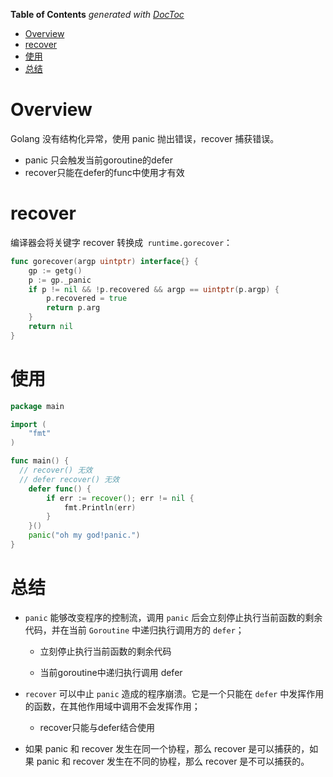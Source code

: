 <!-- START doctoc generated TOC please keep comment here to allow auto update -->
<!-- DON'T EDIT THIS SECTION, INSTEAD RE-RUN doctoc TO UPDATE -->
**Table of Contents**  *generated with [DocToc](https://github.com/thlorenz/doctoc)*

- [Overview](#overview)
- [recover](#recover)
- [使用](#%E4%BD%BF%E7%94%A8)
- [总结](#%E6%80%BB%E7%BB%93)

<!-- END doctoc generated TOC please keep comment here to allow auto update -->

# Overview

Golang 没有结构化异常，使用 panic 抛出错误，recover 捕获错误。

- panic 只会触发当前goroutine的defer
- recover只能在defer的func中使用才有效

# recover

编译器会将关键字 recover 转换成` runtime.gorecover`：

```go
func gorecover(argp uintptr) interface{} {
	gp := getg()
	p := gp._panic
	if p != nil && !p.recovered && argp == uintptr(p.argp) {
		p.recovered = true
		return p.arg
	}
	return nil
}
```

# 使用

```go
package main

import (
    "fmt"
)

func main() {
  // recover() 无效
  // defer recover() 无效
    defer func() {
        if err := recover(); err != nil {
            fmt.Println(err)
        }
    }()
    panic("oh my god!panic.")
}

```

# 总结

- `panic` 能够改变程序的控制流，调用 `panic` 后会立刻停止执行当前函数的剩余代码，并在当前 `Goroutine` 中递归执行调用方的 `defer`；

  - 立刻停止执行当前函数的剩余代码

  - 当前goroutine中递归执行调用 defer

- `recover` 可以中止 `panic` 造成的程序崩溃。它是一个只能在 `defer` 中发挥作用的函数，在其他作用域中调用不会发挥作用；
  - recover只能与defer结合使用

- 如果 panic 和 recover 发生在同一个协程，那么 recover 是可以捕获的，如果 panic 和 recover 发生在不同的协程，那么 recover 是不可以捕获的。